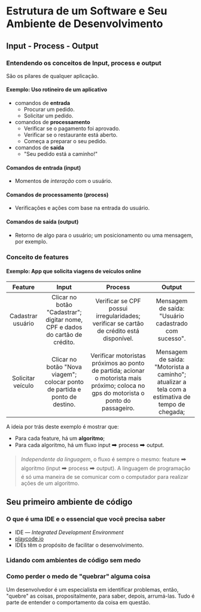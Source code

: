 # Estrutura de um Software e Seu Ambiente de Desenvolvimento

## Input - Process - Output

### Entendendo os conceitos de Input, process e output

São os pilares de qualquer aplicação.

#### Exemplo: Uso rotineiro de um aplicativo

- comandos de **entrada**
  - Procurar um pedido.
  - Solicitar um pedido.
- comandos de **processamento**
  - Verificar se o pagamento foi aprovado.
  - Verificar se o restaurante está aberto.
  - Começa a preparar o seu pedido.
- comandos de **saída**
  - "Seu pedido está a caminho!"

#### Comandos de entrada (input)

- Momentos de _interação_ com o usuário.

#### Comandos de processamento (process)

- Verificações e ações com base na entrada do usuário.

#### Comandos de saída (output)

- Retorno de algo para o usuário; um posicionamento ou uma mensagem, por exemplo.

### Conceito de features

#### Exemplo: App que solicita viagens de veículos online

|      Feature      |                                    Input                                     |                                                                Process                                                                 |                                              Output                                              |
| :---------------: | :--------------------------------------------------------------------------: | :------------------------------------------------------------------------------------------------------------------------------------: | :----------------------------------------------------------------------------------------------: |
| Cadastrar usuário | Clicar no botão "Cadastrar"; digitar nome, CPF e dados do cartão de crédito. |                        Verificar se CPF possui irregularidades; verificar se cartão de crédito está disponível.                        |                       Mensagem de saída: "Usuário cadastrado com sucesso".                       |
| Solicitar veículo | Clicar no botão "Nova viagem"; colocar ponto de partida e ponto de destino.  | Verificar motoristas próximos ao ponto de partida; acionar o motorista mais próximo; coloca no gps do motorista o ponto do passageiro. | Mensagem de saída: "Motorista a caminho"; atualizar a tela com a estimativa de tempo de chegada; |

A ideia por trás deste exemplo é mostrar que:

- Para cada feature, há um **algoritmo**;
- Para cada algoritmo, há um fluxo input 🠲 process 🠲 output.

> _Independente da linguagem_, o fluxo é sempre o mesmo: feature 🠲 algoritmo (input 🠲 process 🠲 output). A linguagem de programação é só uma maneira de se comunicar com o computador para realizar ações de um algoritmo.

## Seu primeiro ambiente de código

### O que é uma IDE e o essencial que você precisa saber

- IDE — _Integrated Development Environment_
- [playcode.io](https://playcode.io/)
- IDEs têm o propósito de facilitar o desenvolvimento.

### Lidando com ambientes de código sem medo

### Como perder o medo de "quebrar" alguma coisa

Um desenvolvedor é um especialista em identificar problemas, então, "quebre" as coisas, propositalmente, para saber, depois, arrumá-las. Tudo é parte de entender o comportamento da coisa em questão.
